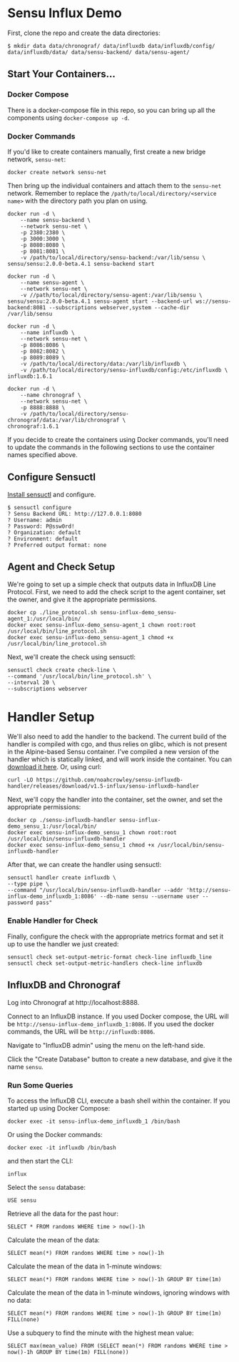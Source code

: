 # Sensu Influx Demo

First, clone the repo and create the data directories:

```
$ mkdir data data/chronograf/ data/influxdb data/influxdb/config/ data/influxdb/data/ data/sensu-backend/ data/sensu-agent/
```

## Start Your Containers...

### Docker Compose

There is a docker-compose file in this repo, so you can bring up all the components using `docker-compose up -d`.

### Docker Commands

If you'd like to create containers manually, first create a new bridge network, `sensu-net`:

```
docker create network sensu-net
```

Then bring up the individual containers and attach them to the `sensu-net` network. Remember to replace the `/path/to/local/directory/<service name>` with the directory path you plan on using.

```
docker run -d \
    --name sensu-backend \
    --network sensu-net \
    -p 2380:2380 \
    -p 3000:3000 \
    -p 8080:8080 \
    -p 8081:8081 \
    -v /path/to/local/directory/sensu-backend:/var/lib/sensu \
sensu/sensu:2.0.0-beta.4.1 sensu-backend start
```

```
docker run -d \
    --name sensu-agent \
    --network sensu-net \
    -v //path/to/local/directory/sensu-agent:/var/lib/sensu \
sensu/sensu:2.0.0-beta.4.1 sensu-agent start --backend-url ws://sensu-backend:8081 --subscriptions webserver,system --cache-dir /var/lib/sensu
```

```
docker run -d \
    --name influxdb \
    --network sensu-net \
    -p 8086:8086 \
    -p 8082:8082 \
    -p 8089:8089 \
    -v /path/to/local/directory/data:/var/lib/influxdb \
    -v /path/to/local/directory/sensu-influxdb/config:/etc/influxdb \
influxdb:1.6.1
```

```
docker run -d \
    --name chronograf \
    --network sensu-net \
    -p 8888:8888 \
    -v /path/to/local/directory/sensu-chronograf/data:/var/lib/chronograf \
chronograf:1.6.1
```
If you decide to create the containers using Docker commands, you'll need to update the commands in the following sections to use the container names specified above.

## Configure Sensuctl

[Install sensuctl](https://docs.sensu.io/sensu-core/2.0/getting-started/configuring-sensuctl/) and configure.

```
$ sensuctl configure
? Sensu Backend URL: http://127.0.0.1:8080
? Username: admin
? Password: P@ssw0rd!
? Organization: default
? Environment: default
? Preferred output format: none
```

## Agent and Check Setup

We're going to set up a simple check that outputs data in InfluxDB Line Protocol. First, we need to add the check script to the agent container, set the owner, and give it the appropriate permissions.

```
docker cp ./line_protocol.sh sensu-influx-demo_sensu-agent_1:/usr/local/bin/
docker exec sensu-influx-demo_sensu-agent_1 chown root:root /usr/local/bin/line_protocol.sh
docker exec sensu-influx-demo_sensu-agent_1 chmod +x /usr/local/bin/line_protocol.sh
```

Next, we'll create the check using sensuctl:

```
sensuctl check create check-line \
--command '/usr/local/bin/line_protocol.sh' \
--interval 20 \
--subscriptions webserver
```

# Handler Setup

We'll also need to add the handler to the backend. The current build of the handler is compiled with cgo, and thus relies on glibc, which is not present in the Alpine-based Sensu container. I've compiled a new version of the handler which is statically linked, and will work inside the container. You can [download it here](https://github.com/noahcrowley/sensu-influxdb-handler/releases/download/v1.5-influx/sensu-influxdb-handler). Or, using curl:

```
curl -LO https://github.com/noahcrowley/sensu-influxdb-handler/releases/download/v1.5-influx/sensu-influxdb-handler
```

Next, we'll copy the handler into the container, set the owner, and set the appropriate permissions:

```
docker cp ./sensu-influxdb-handler sensu-influx-demo_sensu_1:/usr/local/bin/
docker exec sensu-influx-demo_sensu_1 chown root:root /usr/local/bin/sensu-influxdb-handler
docker exec sensu-influx-demo_sensu_1 chmod +x /usr/local/bin/sensu-influxdb-handler
```

After that, we can create the handler using sensuctl:

```
sensuctl handler create influxdb \
--type pipe \
--command "/usr/local/bin/sensu-influxdb-handler --addr 'http://sensu-influx-demo_influxdb_1:8086' --db-name sensu --username user --password pass"
```

### Enable Handler for Check

Finally, configure the check with the appropriate metrics format and set it up to use the handler we just created:

```
sensuctl check set-output-metric-format check-line influxdb_line
sensuctl check set-output-metric-handlers check-line influxdb
```

## InfluxDB and Chronograf

Log into Chronograf at http://localhost:8888.

Connect to an InfluxDB instance. If you used Docker compose, the URL will be `http://sensu-influx-demo_influxdb_1:8086`. If you used the docker commands, the URL will be `http://influxdb:8086`.

Navigate to "InfluxDB admin" using the menu on the left-hand side.

Click the "Create Database" button to create a new database, and give it the name `sensu`.

### Run Some Queries

To access the InfluxDB CLI, execute a bash shell within the container. If you started up using Docker Compose:

```
docker exec -it sensu-influx-demo_influxdb_1 /bin/bash
```

Or using the Docker commands:

```
docker exec -it influxdb /bin/bash
```

and then start the CLI:

```
influx
```

Select the `sensu` database:

```
USE sensu
```

Retrieve all the data for the past hour:

```
SELECT * FROM randoms WHERE time > now()-1h
```

Calculate the mean of the data:

```
SELECT mean(*) FROM randoms WHERE time > now()-1h
```

Calculate the mean of the data in 1-minute windows:

```
SELECT mean(*) FROM randoms WHERE time > now()-1h GROUP BY time(1m)
```

Calculate the mean of the data in 1-minute windows, ignoring windows with no data:

```
SELECT mean(*) FROM randoms WHERE time > now()-1h GROUP BY time(1m) FILL(none)
```

Use a subquery to find the minute with the highest mean value:

```
SELECT max(mean_value) FROM (SELECT mean(*) FROM randoms WHERE time > now()-1h GROUP BY time(1m) FILL(none))
```